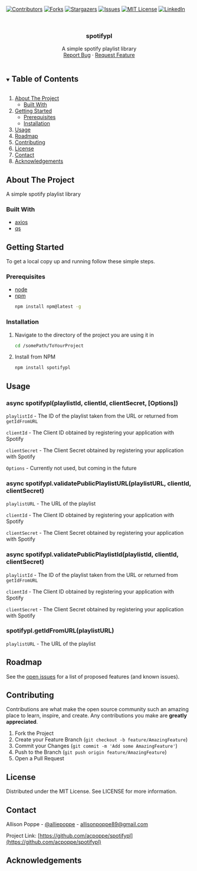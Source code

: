 <!-- PROJECT SHIELDS -->
<!--
*** I'm using markdown "reference style" links for readability.
*** Reference links are enclosed in brackets [ ] instead of parentheses ( ).
*** See the bottom of this document for the declaration of the reference variables
*** for contributors-url, forks-url, etc. This is an optional, concise syntax you may use.
*** https://www.markdownguide.org/basic-syntax/#reference-style-links
-->
[![Contributors][contributors-shield]][contributors-url]
[![Forks][forks-shield]][forks-url]
[![Stargazers][stars-shield]][stars-url]
[![Issues][issues-shield]][issues-url]
[![MIT License][license-shield]][license-url]
[![LinkedIn][linkedin-shield]][linkedin-url]



<!-- PROJECT LOGO -->
<br />
<p align="center">

  <h3 align="center">spotifypl</h3>

  <p align="center">
    A simple spotify playlist library
    <br />
    <a href="https://github.com/acpoppe/spotifypl/issues">Report Bug</a>
    ·
    <a href="https://github.com/acpoppe/spotifypl/issues">Request Feature</a>
  </p>
</p>



<!-- TABLE OF CONTENTS -->
<details open="open">
  <summary><h2 style="display: inline-block">Table of Contents</h2></summary>
  <ol>
    <li>
      <a href="#about-the-project">About The Project</a>
      <ul>
        <li><a href="#built-with">Built With</a></li>
      </ul>
    </li>
    <li>
      <a href="#getting-started">Getting Started</a>
      <ul>
        <li><a href="#prerequisites">Prerequisites</a></li>
        <li><a href="#installation">Installation</a></li>
      </ul>
    </li>
    <li><a href="#usage">Usage</a></li>
    <li><a href="#roadmap">Roadmap</a></li>
    <li><a href="#contributing">Contributing</a></li>
    <li><a href="#license">License</a></li>
    <li><a href="#contact">Contact</a></li>
    <li><a href="#acknowledgements">Acknowledgements</a></li>
  </ol>
</details>



<!-- ABOUT THE PROJECT -->
## About The Project

A simple spotify playlist library


### Built With

* [axios](https://github.com/axios/axios)
* [qs](https://github.com/ljharb/qs)



<!-- GETTING STARTED -->
## Getting Started

To get a local copy up and running follow these simple steps.

### Prerequisites
* [node](https://nodejs.org/en/download/package-manager/)
* [npm](https://docs.npmjs.com/downloading-and-installing-node-js-and-npm)
  ```sh
  npm install npm@latest -g
  ```

### Installation

1. Navigate to the directory of the project you are using it in
   ```sh
   cd /somePath/ToYourProject
   ```
3. Install from NPM
   ```sh
   npm install spotifypl
   ```



<!-- USAGE EXAMPLES -->
## Usage

### async spotifypl(playlistId, clientId, clientSecret, [Options])

`playlistId` - The ID of the playlist taken from the URL or returned from `getIdFromURL`

`clientId` - The Client ID obtained by registering your application with Spotify

`clientSecret` - The Client Secret obtained by registering your application with Spotify

`Options` - Currently not used, but coming in the future


### async spotifypl.validatePublicPlaylistURL(playlistURL, clientId, clientSecret)

`playlistURL` - The URL of the playlist

`clientId` - The Client ID obtained by registering your application with Spotify

`clientSecret` - The Client Secret obtained by registering your application with Spotify


### async spotifypl.validatePublicPlaylistId(playlistId, clientId, clientSecret)

`playlistId` - The ID of the playlist taken from the URL or returned from `getIdFromURL`

`clientId` - The Client ID obtained by registering your application with Spotify

`clientSecret` - The Client Secret obtained by registering your application with Spotify


### spotifypl.getIdFromURL(playlistURL)

`playlistURL` - The URL of the playlist



<!-- ROADMAP -->
## Roadmap

See the [open issues](https://github.com/acpoppe/spotifypl/issues) for a list of proposed features (and known issues).



<!-- CONTRIBUTING -->
## Contributing

Contributions are what make the open source community such an amazing place to learn, inspire, and create. Any contributions you make are **greatly appreciated**.

1. Fork the Project
2. Create your Feature Branch (`git checkout -b feature/AmazingFeature`)
3. Commit your Changes (`git commit -m 'Add some AmazingFeature'`)
4. Push to the Branch (`git push origin feature/AmazingFeature`)
5. Open a Pull Request



<!-- LICENSE -->
## License

Distributed under the MIT License. See LICENSE for more information.



<!-- CONTACT -->
## Contact

Allison Poppe - [@alliepoppe](https://twitter.com/alliepoppe) - allisonpoppe89@gmail.com

Project Link: [https://github.com/acpoppe/spotifypl](https://github.com/acpoppe/spotifypl)



<!-- ACKNOWLEDGEMENTS -->
## Acknowledgements





<!-- MARKDOWN LINKS & IMAGES -->
<!-- https://www.markdownguide.org/basic-syntax/#reference-style-links -->
[contributors-shield]: https://img.shields.io/github/contributors/acpoppe/spotifypl.svg?style=for-the-badge
[contributors-url]: https://github.com/acpoppe/spotifypl/graphs/contributors
[forks-shield]: https://img.shields.io/github/forks/acpoppe/spotifypl.svg?style=for-the-badge
[forks-url]: https://github.com/acpoppe/spotifypl/network/members
[stars-shield]: https://img.shields.io/github/stars/acpoppe/spotifypl.svg?style=for-the-badge
[stars-url]: https://github.com/acpoppe/spotifypl/stargazers
[issues-shield]: https://img.shields.io/github/issues/acpoppe/spotifypl.svg?style=for-the-badge
[issues-url]: https://github.com/acpoppe/spotifypl/issues
[license-shield]: https://img.shields.io/badge/Licence-Apache%202.0-blue.svg?style=for-the-badge
[license-url]: https://github.com/acpoppe/spotifypl/blob/master/LICENSE
[linkedin-shield]: https://img.shields.io/badge/-LinkedIn-black.svg?style=for-the-badge&logo=linkedin&colorB=555
[linkedin-url]: https://linkedin.com/in/allison-poppe-2426a7193
